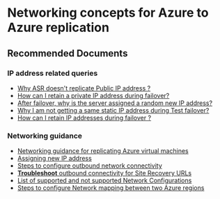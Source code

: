 <properties
    pageTitle="A2A networking"
    description="A2A networking"
    service="microsoft.recoveryservices"
    resource="vaults"
    authors="genlin, v-miegge"
    ms.author="asgang"
    displayOrder=""
    selfHelpType="generic"
    supportTopicIds="32574720"
    resourceTags=""
    productPesIds="16370"
    cloudEnvironments="public"
    articleId="dbd605eb-cc14-41d6-b995-74a8ef49aa61"
/>

# Networking concepts for Azure to Azure replication

## **Recommended Documents**

### IP address related queries

* [Why ASR doesn't replicate Public IP address ?](https://docs.microsoft.com/azure/site-recovery/azure-to-azure-common-questions#can-i-retain-a-public-ip-address-after-failover)<br>
* [How can I retain a private IP address during failover?](https://docs.microsoft.com/azure/site-recovery/azure-to-azure-common-questions#can-i-retain-a-private-ip-address-during-failover)<br>
* [After failover, why is the server assigned a random new IP address?](https://docs.microsoft.com/azure/site-recovery/azure-to-azure-common-questions#after-failover-why-is-the-server-assigned-a-new-ip-address)<br>
* [Why I am not getting a same static IP address during Test failover?](https://docs.microsoft.com/azure/site-recovery/azure-to-azure-network-mapping#ip-address-assignment-during-test-failover)<br>
* [How can I retain IP addresses during failover ?](https://docs.microsoft.com/azure/site-recovery/site-recovery-retain-ip-azure-vm-failover)

### Networking guidance

* [Networking guidance for replicating Azure virtual machines](https://docs.microsoft.com/azure/site-recovery/site-recovery-azure-to-azure-networking-guidance)<br>
* [Assigning new IP address](https://docs.microsoft.com/azure/site-recovery/azure-to-azure-network-mapping#specify-a-subnet)<br>
* [Steps to configure outbound network connectivity](https://docs.microsoft.com/en-us/azure/site-recovery/azure-to-azure-tutorial-enable-replication#set-up-outbound-network-connectivity-for-vms)<br>
* [**Troubleshoot** outbound connectivity for Site Recovery URLs](https://docs.microsoft.com/en-us/azure/site-recovery/azure-to-azure-troubleshoot-errors#outbound-connectivity-for-site-recovery-urls-or-ip-ranges-error-code-151037-or-151072)<br>
* [List of supported and not supported Network Configurations](https://docs.microsoft.com/azure/site-recovery/azure-to-azure-support-matrix#replicated-machines---networking)<br>
* [Steps to configure Network mapping between two Azure regions](https://docs.microsoft.com/azure/site-recovery/site-recovery-network-mapping-azure-to-azure)

